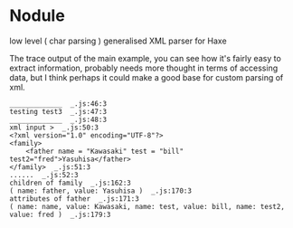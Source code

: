 # Nodule
low level ( char parsing ) generalised XML parser for Haxe

The trace output of the main example, you can see how it's fairly easy to extract information, probably needs more thought in terms of accessing data, but I think perhaps it could make a good base for custom parsing of xml.
```
_____________  _.js:46:3
testing test3  _.js:47:3
_____________  _.js:48:3
xml input >  _.js:50:3
<?xml version="1.0" encoding="UTF-8"?>
<family>
    <father name = "Kawasaki" test = "bill" test2="fred">Yasuhisa</father>
</family>  _.js:51:3
......  _.js:52:3
children of family  _.js:162:3
( name: father, value: Yasuhisa )  _.js:170:3
attributes of father  _.js:171:3
( name: name, value: Kawasaki, name: test, value: bill, name: test2, value: fred )  _.js:179:3
```
